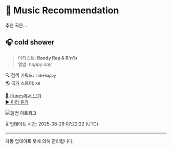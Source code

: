 
# 🎵 Music Recommendation

추천 곡은...

## 🎧 cold shower  
> 아티스트: **Randy Rap & R'n'b**  
> 앨범: _happy day_  

🔍 검색 키워드: `rnb+happy`  
🌎 국가 스토어: `KR`

[🔗 iTunes에서 보기](https://music.apple.com/kr/album/cold-shower/1808812330?i=1808813117&uo=4)  
[▶️ 미리 듣기](https://audio-ssl.itunes.apple.com/itunes-assets/AudioPreview221/v4/0f/06/4a/0f064ab3-0ea0-f574-129b-9e4874b62e5e/mzaf_11027747610578090284.plus.aac.p.m4a)

![앨범 아트워크](https://is1-ssl.mzstatic.com/image/thumb/Music221/v4/44/dc/f1/44dcf1bc-214c-0c9e-4ad5-05bb959806a4/199350234293.jpg/100x100bb.jpg)

⏳ 업데이트 시간: 2025-08-29 07:22:22 (UTC)

---
자동 업데이트 봇에 의해 관리됩니다.
